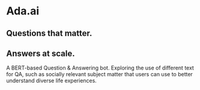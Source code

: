 # Ada.ai
## Questions that matter.
## Answers at scale.
A BERT-based Question &amp; Answering bot. Exploring the use of different text for QA, such as socially relevant subject matter that users can use to better understand diverse life experiences.
